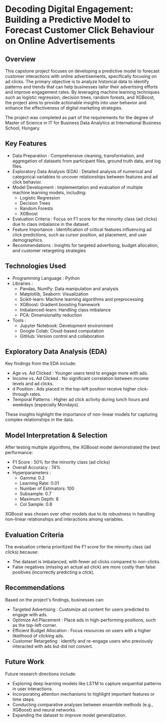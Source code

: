 # Decoding Digital Engagement: Building a Predictive Model to Forecast Customer Click Behaviour on Online Advertisements

## Overview
This capstone project focuses on developing a predictive model to forecast customer interactions with online advertisements, specifically focusing on ad clicks. The primary objective is to analyze historical data to identify patterns and trends that can help businesses tailor their advertising efforts and improve engagement rates. By leveraging machine learning techniques such as logistic regression, decision trees, random forests, and XGBoost, the project aims to provide actionable insights into user behavior and enhance the effectiveness of digital marketing strategies.

The project was completed as part of the requirements for the degree of Master of Science in IT for Business Data Analytics at International Business School, Hungary.

## Key Features
- Data Preparation : Comprehensive cleaning, transformation, and aggregation of datasets from participant files, ground truth data, and log files.
- Exploratory Data Analysis (EDA) : Detailed analysis of numerical and categorical variables to uncover relationships between features and ad click behavior.
- Model Development : Implementation and evaluation of multiple machine learning models, including:
  - Logistic Regression
  - Decision Trees
  - Random Forests
  - XGBoost
- Evaluation Criteria : Focus on F1 score for the minority class (ad clicks) due to class imbalance in the dataset.
- Feature Importance : Identification of critical features influencing ad click predictions, such as cursor position, ad placement, and user demographics.
- Recommendations : Insights for targeted advertising, budget allocation, and customer retargeting strategies
 
## Technologies Used
- Programming Language : Python
- Libraries :
  - Pandas, NumPy: Data manipulation and analysis
  - Matplotlib, Seaborn: Visualization
  - Scikit-learn: Machine learning algorithms and preprocessing
  - XGBoost: Gradient boosting framework
  - Imbalanced-learn: Handling class imbalance
  - PCA: Dimensionality reduction
- Tools :
  - Jupyter Notebook: Development environment
  - Google Colab: Cloud-based computation
  - GitHub: Version control and collaboration
 
## Exploratory Data Analysis (EDA)
Key findings from the EDA include:
- Age vs. Ad Clicked : Younger users tend to engage more with ads.
- Income vs. Ad Clicked : No significant correlation between income levels and ad clicks.
- d Position : Ads placed in the top-left position receive higher click-through rates.
- Temporal Patterns : Higher ad click activity during lunch hours and weekdays (especially Mondays).
  
These insights highlight the importance of non-linear models for capturing complex relationships in the data.

## Model Interpretation & Selection
After testing multiple algorithms, the XGBoost model demonstrated the best performance:
- F1 Score : 50% for the minority class (ad clicks)
- Overall Accuracy : 74%
- Hyperparameters :
  - Gamma: 0.2
  - Learning Rate: 0.01
  - Number of Estimators: 100
  - Subsample: 0.7
  - Maximum Depth: 8
  - Col Sample: 0.8
  
XGBoost was chosen over other models due to its robustness in handling non-linear relationships and interactions among variables.

## Evaluation Criteria
The evaluation criteria prioritized the F1 score for the minority class (ad clicks) because:
- The dataset is imbalanced, with fewer ad clicks compared to non-clicks.
- False negatives (missing an actual ad click) are more costly than false positives (incorrectly predicting a click).
  
## Recommendations
Based on the project's findings, businesses can:
- Targeted Advertising : Customize ad content for users predicted to engage with ads.
- Optimize Ad Placement : Place ads in high-performing positions, such as the top-left corner.
- Efficient Budget Allocation : Focus resources on users with a higher likelihood of clicking ads.
- Customer Retargeting : Identify and re-engage users who previously interacted with ads but did not convert.

## Future Work
Future research directions include:
- Exploring deep learning models like LSTM to capture sequential patterns in user interactions.
- Incorporating attention mechanisms to highlight important features or time steps.
- Conducting comparative analyses between ensemble methods (e.g., XGBoost) and neural networks.
- Expanding the dataset to improve model generalization.






















